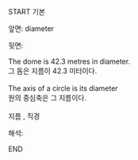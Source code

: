 START
기본

앞면:
diameter


뒷면:
<div>The dome is 42.3 metres in diameter. </div><div><div>그 돔은 지름이 42.3 미터이다.</div></div><div><br></div><div><div>The axis of a circle is its diameter </div><div><div>원의 중심축은 그 지름이다.</div></div></div><div><br></div><div>지름 , 직경</div>


해석:

END